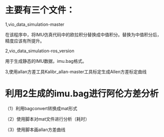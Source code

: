 # 主要有三个文件：

1,vio_data_simulation-master

在该程序中，将IMU仿真代码中的欧拉积分替换成中值积分。替换为中值积分后，精度应该有所提升。

2,vio_data_simulation-ros_version

用于生成静态的IMU数据，imu.bag格式。

3,使用allan方差工具Kalibr_allan-master工具标定生成Allen方差标定曲线

# 利用2生成的imu.bag进行阿伦方差分析
（1）利用bagconvert转换成mat形式

（2）使用脚本对mat文件进行分析（耗时）

（3）使用脚本画allan方差曲线
